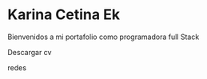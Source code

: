 <h1> Karina Cetina Ek </h1> 
Bienvenidos a mi portafolio como programadora full Stack

Descargar cv

redes
